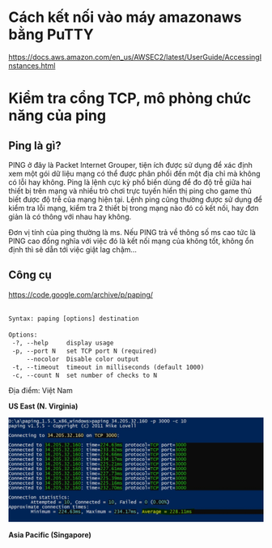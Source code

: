 # Cách kết nối vào máy amazonaws bằng PuTTY

https://docs.aws.amazon.com/en_us/AWSEC2/latest/UserGuide/AccessingInstances.html

# Kiểm tra cổng TCP, mô phỏng chức năng của ping
## Ping là gì?

PING ở đây là Packet Internet Grouper, tiện ích được sử dụng để xác định xem một gói dữ liệu mạng có thể được phân phối đến một địa chỉ mà không có lỗi hay không. Ping là lệnh cực kỳ phổ biến dùng để đo độ trễ giữa hai thiết bị trên mạng và nhiều trò chơi trực tuyến hiển thị ping cho game thủ biết được độ trễ của mạng hiện tại. Lệnh ping cũng thường được sử dụng để kiểm tra lỗi mạng, kiểm tra 2 thiết bị trong mạng nào đó có kết nối, hay đơn giản là có thông với nhau hay không.

Đơn vị tính của ping thường là ms. Nếu PING trả về thông số ms cao tức là PING cao đồng nghĩa với việc đó là kết nối mạng của không tốt, không ổn định thì sẽ dẫn tới việc giật lag chậm…

## Công cụ
https://code.google.com/archive/p/paping/

```paping v1.5.5 - Copyright (c) 2011 Mike Lovell

Syntax: paping [options] destination

Options:
 -?, --help     display usage
 -p, --port N   set TCP port N (required)
     --nocolor  Disable color output
 -t, --timeout  timeout in milliseconds (default 1000)
 -c, --count N  set number of checks to N
 ```
 Địa điểm: Việt Nam
 
**US East (N. Virginia)**

![Screenshot](ping_East.JPG)

**Asia Pacific (Singapore)**

